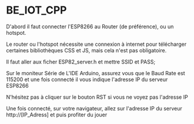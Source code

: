 # BE_IOT_CPP



D'abord il faut connecter l'ESP8266 au Router (de préférence), ou un hotspot.

Le router ou l'hotspot nécessite une connexion à internet pour télécharger certaines bibliothèques CSS et JS, mais cela n'est pas obligatoire.

Il faut aller aux ficher ESP82_server.h et mettre SSID et PASS;



Sur le moniteur Série de L'IDE Arduino, assurez vous que le Baud Rate est 115200 et une fois connecté il vous indique l'adresse IP du serveur ESP8266

N'hésitez pas à cliquer sur le bouton RST si vous ne voyez pas l'adresse IP



Une fois connecté, sur votre navigateur, allez sur l'adresse IP du serveur http://[IP_Adress] et puis profiter du jouer 

